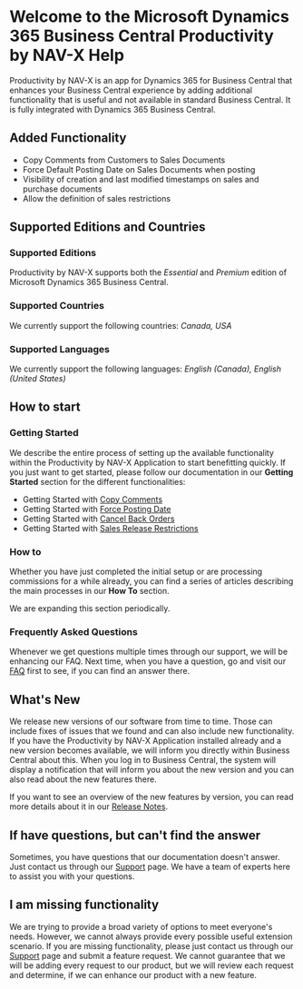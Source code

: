 # Welcome to the Microsoft Dynamics 365 Business Central Productivity by NAV-X Help

Productivity by NAV-X is an app for Dynamics 365 for Business Central that enhances your Business Central experience by adding additional functionality that is useful and not available in standard Business Central. It is fully integrated with Dynamics 365 Business Central.

## Added Functionality

- Copy Comments from Customers to Sales Documents
- Force Default Posting Date on Sales Documents when posting
- Visibility of creation and last modified timestamps on sales and purchase documents
- Allow the definition of sales restrictions

## Supported Editions and Countries

### Supported Editions

Productivity by NAV-X supports both the *Essential* and *Premium* edition of Microsoft Dynamics 365 Business Central.

### Supported Countries

We currently support the following countries: *Canada, USA*

### Supported Languages

We currently support the following languages: *English (Canada), English (United States)*

## How to start

### Getting Started

We describe the entire process of setting up the available functionality within the Productivity by NAV-X Application to start benefitting quickly. If you just want to get started, please follow our documentation in our **Getting Started** section for the different functionalities:

- Getting Started with [Copy Comments](comments/getting-started.md)
- Getting Started with [Force Posting Date](posting-date/getting-started.md)
- Getting Started with [Cancel Back Orders](cancel-backorders/getting-started.md)
- Getting Started with [Sales Release Restrictions](sales-release/getting-started.md)

### How to

Whether you have just completed the initial setup or are processing commissions for a while already, you can find a series of articles describing the main processes in our **How To** section.

We are expanding this section periodically.

### Frequently Asked Questions

Whenever we get questions multiple times through our support, we will be enhancing our FAQ. Next time, when you have a question, go and visit our [FAQ](faq-index.md) first to see, if you can find an answer there.

## What's New

We release new versions of our software from time to time. Those can include fixes of issues that we found and can also include new functionality. If you have the Productivity by NAV-X Application installed already and a new version becomes available, we will inform you directly within Business Central about this. When you log in to Business Central, the system will display a notification that will inform you about the new version and you can also read about the new features there.

If you want to see an overview of the new features by version, you can read more details about it in our [Release Notes](release-notes.md).

## If have questions, but can't find the answer

Sometimes, you have questions that our documentation doesn't answer. Just contact us through our [Support](https://nav-x.com/support/) page. We have a team of experts here to assist you with your questions.

## I am missing functionality

We are trying to provide a broad variety of options to meet everyone's needs. However, we cannot always provide every possible useful extension scenario. If you are missing functionality, please just contact us through our [Support](https://nav-x.com/support/) page and  submit a feature request. We cannot guarantee that we will be adding every request to our product, but we will review each request and determine, if we can enhance our product with a new feature.
